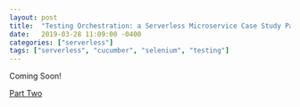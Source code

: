 ```yaml
---
layout: post
title:  "Testing Orchestration: a Serverless Microservice Case Study Part Three"
date:   2019-03-28 11:09:00 -0400
categories: ["serverless"]
tags: ["serverless", "cucumber", "selenium", "testing"]
---
```


Coming Soon!

<div style="float:left"><a href="{% post_url 2019-03-27-serverless-testing-orchestration-part-two %}">Part Two</a></div>

[selenium-grid]: https://www.seleniumhq.org/docs/07_selenium_grid.jsp
[cucumber-homepage]: https://cucumber.io/
[selenium-homepage]: https://www.seleniumhq.org/
[cucumber-photo]: https://images.pexels.com/photos/37528/cucumber-salad-food-healthy-37528.jpeg "Cucumber"
[behavior-driven-development]: https://en.wikipedia.org/wiki/Behavior-driven_development
